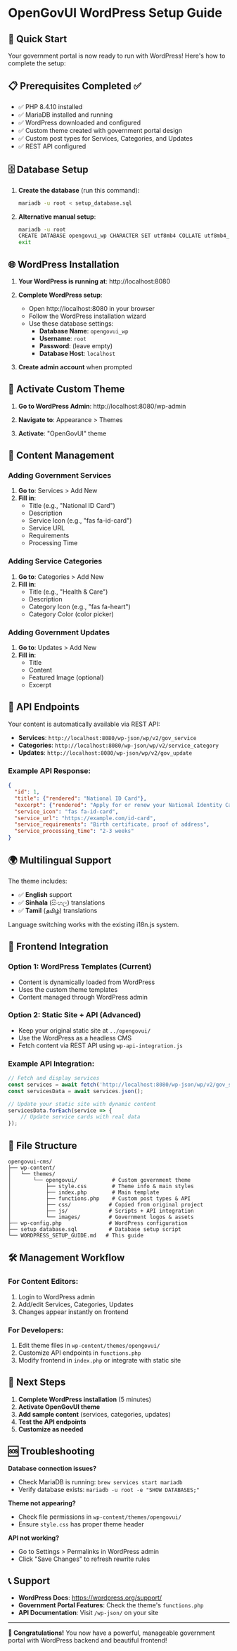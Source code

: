 # OpenGovUI WordPress Setup Guide

## 🚀 Quick Start

Your government portal is now ready to run with WordPress! Here's how to complete the setup:

## 📋 Prerequisites Completed ✅

- ✅ PHP 8.4.10 installed
- ✅ MariaDB installed and running  
- ✅ WordPress downloaded and configured
- ✅ Custom theme created with government portal design
- ✅ Custom post types for Services, Categories, and Updates
- ✅ REST API configured

## 🗄️ Database Setup

1. **Create the database** (run this command):
   ```bash
   mariadb -u root < setup_database.sql
   ```

2. **Alternative manual setup**:
   ```bash
   mariadb -u root
   CREATE DATABASE opengovui_wp CHARACTER SET utf8mb4 COLLATE utf8mb4_unicode_ci;
   exit
   ```

## 🌐 WordPress Installation

1. **Your WordPress is running at**: http://localhost:8080

2. **Complete WordPress setup**:
   - Open http://localhost:8080 in your browser
   - Follow the WordPress installation wizard
   - Use these database settings:
     - **Database Name**: `opengovui_wp`
     - **Username**: `root`
     - **Password**: (leave empty)
     - **Database Host**: `localhost`

3. **Create admin account** when prompted

## 🎨 Activate Custom Theme

1. **Go to WordPress Admin**: http://localhost:8080/wp-admin

2. **Navigate to**: Appearance > Themes

3. **Activate**: "OpenGovUI" theme

## 📝 Content Management

### Adding Government Services

1. **Go to**: Services > Add New
2. **Fill in**:
   - Title (e.g., "National ID Card")
   - Description
   - Service Icon (e.g., "fas fa-id-card")
   - Service URL
   - Requirements
   - Processing Time

### Adding Service Categories  

1. **Go to**: Categories > Add New
2. **Fill in**:
   - Title (e.g., "Health & Care")
   - Description
   - Category Icon (e.g., "fas fa-heart")
   - Category Color (color picker)

### Adding Government Updates

1. **Go to**: Updates > Add New  
2. **Fill in**:
   - Title
   - Content
   - Featured Image (optional)
   - Excerpt

## 🔌 API Endpoints

Your content is automatically available via REST API:

- **Services**: `http://localhost:8080/wp-json/wp/v2/gov_service`
- **Categories**: `http://localhost:8080/wp-json/wp/v2/service_category`
- **Updates**: `http://localhost:8080/wp-json/wp/v2/gov_update`

### Example API Response:
```json
{
  "id": 1,
  "title": {"rendered": "National ID Card"},
  "excerpt": {"rendered": "Apply for or renew your National Identity Card"},
  "service_icon": "fas fa-id-card",
  "service_url": "https://example.com/id-card",
  "service_requirements": "Birth certificate, proof of address",
  "service_processing_time": "2-3 weeks"
}
```

## 🌍 Multilingual Support

The theme includes:
- ✅ **English** support
- ✅ **Sinhala** (සිංහල) translations  
- ✅ **Tamil** (தமிழ்) translations

Language switching works with the existing i18n.js system.

## 🔄 Frontend Integration

### Option 1: WordPress Templates (Current)
- Content is dynamically loaded from WordPress
- Uses the custom theme templates
- Content managed through WordPress admin

### Option 2: Static Site + API (Advanced)
- Keep your original static site at `../opengovui/`
- Use the WordPress as a headless CMS
- Fetch content via REST API using `wp-api-integration.js`

### Example API Integration:
```javascript
// Fetch and display services
const services = await fetch('http://localhost:8080/wp-json/wp/v2/gov_service');
const servicesData = await services.json();

// Update your static site with dynamic content
servicesData.forEach(service => {
    // Update service cards with real data
});
```

## 📁 File Structure

```
opengovui-cms/
├── wp-content/
│   └── themes/
│       └── opengovui/           # Custom government theme
│           ├── style.css        # Theme info & main styles
│           ├── index.php        # Main template
│           ├── functions.php    # Custom post types & API
│           ├── css/            # Copied from original project
│           ├── js/             # Scripts + API integration
│           └── images/         # Government logos & assets
├── wp-config.php               # WordPress configuration
├── setup_database.sql          # Database setup script
└── WORDPRESS_SETUP_GUIDE.md   # This guide
```

## 🛠️ Management Workflow

### For Content Editors:
1. Login to WordPress admin
2. Add/edit Services, Categories, Updates
3. Changes appear instantly on frontend

### For Developers:
1. Edit theme files in `wp-content/themes/opengovui/`
2. Customize API endpoints in `functions.php`
3. Modify frontend in `index.php` or integrate with static site

## 🎯 Next Steps

1. **Complete WordPress installation** (5 minutes)
2. **Activate OpenGovUI theme**
3. **Add sample content** (services, categories, updates)
4. **Test the API endpoints**
5. **Customize as needed**

## 🆘 Troubleshooting

**Database connection issues?**
- Check MariaDB is running: `brew services start mariadb`
- Verify database exists: `mariadb -u root -e "SHOW DATABASES;"`

**Theme not appearing?**
- Check file permissions in `wp-content/themes/opengovui/`
- Ensure `style.css` has proper theme header

**API not working?**
- Go to Settings > Permalinks in WordPress admin
- Click "Save Changes" to refresh rewrite rules

## 📞 Support

- **WordPress Docs**: https://wordpress.org/support/
- **Government Portal Features**: Check the theme's `functions.php`
- **API Documentation**: Visit `/wp-json/` on your site

---

**🎉 Congratulations!** You now have a powerful, manageable government portal with WordPress backend and beautiful frontend! 